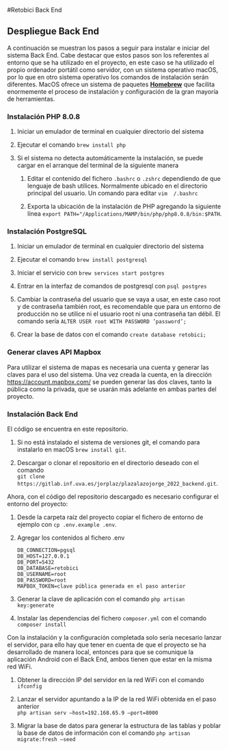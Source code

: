 #Retobici Back End

## Despliegue Back End

A continuación se muestran los pasos a seguir para instalar e iniciar
del sistema Back End. Cabe destacar que estos pasos son los referentes
al entorno que se ha utilizado en el proyecto, en este caso se ha
utilizado el propio ordenador portátil como servidor, con un sistema
operativo macOS, por lo que en otro sistema operativo los comandos de
instalación serán diferentes. MacOS ofrece un sistema de paquetes
**[Homebrew](https://brew.sh/)** que facilita enormemente el proceso de
instalación y configuración de la gran mayoría de herramientas.

### Instalación PHP 8.0.8

1.  Iniciar un emulador de terminal en cualquier directorio del sistema

2.  Ejecutar el comando `brew install php`

3.  Si el sistema no detecta automáticamente la instalación, se puede
    cargar en el arranque del terminal de la siguiente manera

    1.  Editar el contenido del fichero `.bashrc` o `.zshrc` dependiendo
        de que lenguaje de bash utilices. Normalmente ubicado en el
        directorio principal del usuario. Un comando para editar
        `vim  /.bashrc`

    2.  Exporta la ubicación de la instalación de PHP agregando la
        siguiente línea `export PATH="/Applications/MAMP/bin/php/php8.0.8/bin:$PATH`.

### Instalación PostgreSQL

1.  Iniciar un emulador de terminal en cualquier directorio del sistema

2.  Ejecutar el comando `brew install postgresql`

3.  Iniciar el servicio con `brew services start postgres`

4.  Entrar en la interfaz de comandos de postgresql con `psql postgres`

5.  Cambiar la contraseña del usuario que se vaya a usar, en este caso
    root y de contraseña también root, es recomendable que para un
    entorno de producción no se utilice ni el usuario root ni una
    contraseña tan débil. El comando sería
    `ALTER USER root WITH PASSWORD ’password’;`

6.  Crear la base de datos con el comando `create database retobici;`

### Generar claves API Mapbox

Para utilizar el sistema de mapas es necesaria una cuenta y generar las
claves para el uso del sistema. Una vez creada la cuenta, en la
dirección https://account.mapbox.com/ se pueden generar las dos claves, tanto la pública como la privada, que se
usarán más adelante en ambas partes del proyecto.

### Instalación Back End

El código se encuentra en este repositorio.

1.  Si no está instalado el sistema de versiones git, el comando para
    instalarlo en macOS `brew install git`.

2.  Descargar o clonar el repositorio en el directorio deseado con el
    comando\
    `git clone https://gitlab.inf.uva.es/jorplaz/plazalazojorge_2022_backend.git`.

Ahora, con el código del repositorio descargado es necesario configurar
el entorno del proyecto:

1. Desde la carpeta raíz del proyecto copiar el fichero de entorno de
    ejemplo con `cp .env.example .env`.

2. Agregar los contenidos al fichero .env
    ``` 
    DB_CONNECTION=pgsql
   DB_HOST=127.0.0.1
   DB_PORT=5432
   DB_DATABASE=retobici
   DB_USERNAME=root
   DB_PASSWORD=root
   MAPBOX_TOKEN=clave pública generada en el paso anterior
    ```

3. Generar la clave de aplicación con el comando
    `php artisan key:generate`

4. Instalar las dependencias del fichero `composer.yml` con el comando
    `composer install`

Con la instalación y la configuración completada solo sería necesario
lanzar el servidor, para ello hay que tener en cuenta de que el proyecto
se ha desarrollado de manera local, entonces para que se comunique la
aplicación Android con el Back End, ambos tienen que estar en la misma
red WiFi.

1.  Obtener la dirección IP del servidor en la red WiFi con el comando
    `ifconfig`

2.  Lanzar el servidor apuntando a la IP de la red WiFi obtenida en el
    paso anterior\
    `php artisan serv –host=192.168.65.9 –port=8000`

3.  Migrar la base de datos para generar la estructura de las tablas y
    poblar la base de datos de información con el comando
    `php artisan migrate:fresh –seed`
